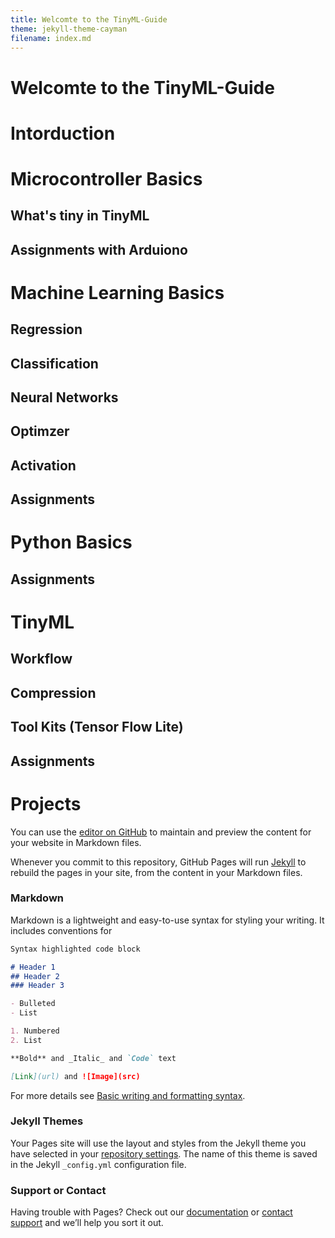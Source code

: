 ```yaml
---
title: Welcomte to the TinyML-Guide
theme: jekyll-theme-cayman
filename: index.md
--- 
```


# Welcomte to the TinyML-Guide
# Intorduction

# Microcontroller Basics
## What's tiny in TinyML
## Assignments with Arduiono


# Machine Learning Basics
## Regression
## Classification
## Neural Networks
## Optimzer 
## Activation
## Assignments

# Python Basics
## Assignments

# TinyML
## Workflow
## Compression
## Tool Kits (Tensor Flow Lite)
## Assignments

# Projects

You can use the [editor on GitHub](https://github.com/degiaaaa/TinyMLMaterials/edit/gh-pages/index.md) to maintain and preview the content for your website in Markdown files.

Whenever you commit to this repository, GitHub Pages will run [Jekyll](https://jekyllrb.com/) to rebuild the pages in your site, from the content in your Markdown files.

### Markdown

Markdown is a lightweight and easy-to-use syntax for styling your writing. It includes conventions for

```markdown
Syntax highlighted code block

# Header 1
## Header 2
### Header 3

- Bulleted
- List

1. Numbered
2. List

**Bold** and _Italic_ and `Code` text

[Link](url) and ![Image](src)
```

For more details see [Basic writing and formatting syntax](https://docs.github.com/en/github/writing-on-github/getting-started-with-writing-and-formatting-on-github/basic-writing-and-formatting-syntax).

### Jekyll Themes

Your Pages site will use the layout and styles from the Jekyll theme you have selected in your [repository settings](https://github.com/degiaaaa/TinyMLMaterials/settings/pages). The name of this theme is saved in the Jekyll `_config.yml` configuration file.

### Support or Contact

Having trouble with Pages? Check out our [documentation](https://docs.github.com/categories/github-pages-basics/) or [contact support](https://support.github.com/contact) and we’ll help you sort it out.
